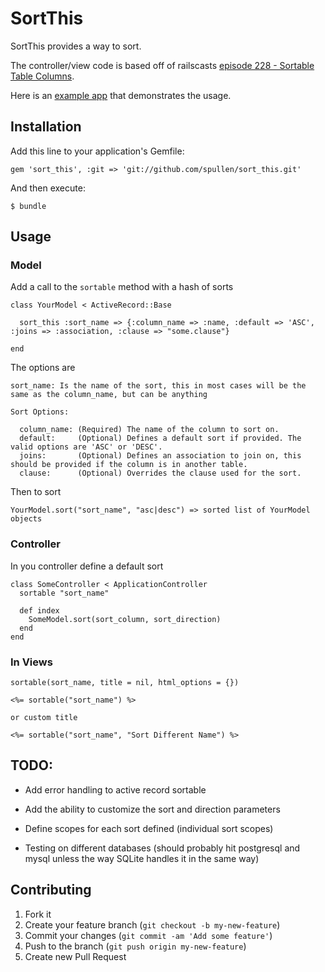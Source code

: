 # SortThis

SortThis provides a way to sort.

The controller/view code is based off of railscasts [episode 228 - Sortable Table Columns](http://railscasts.com/episodes/228-sortable-table-columns).

Here is an [example app](https://github.com/spullen/sort_example) that demonstrates the usage.

## Installation

Add this line to your application's Gemfile:

    gem 'sort_this', :git => 'git://github.com/spullen/sort_this.git'

And then execute:

    $ bundle

## Usage

### Model

Add a call to the `sortable` method with a hash of sorts

    class YourModel < ActiveRecord::Base
      
      sort_this :sort_name => {:column_name => :name, :default => 'ASC', :joins => :association, :clause => "some.clause"}
      
    end
    
The options are

    sort_name: Is the name of the sort, this in most cases will be the same as the column_name, but can be anything
    
    Sort Options:
    
      column_name: (Required) The name of the column to sort on.
      default:     (Optional) Defines a default sort if provided. The valid options are 'ASC' or 'DESC'.
      joins:       (Optional) Defines an association to join on, this should be provided if the column is in another table.
      clause:      (Optional) Overrides the clause used for the sort.
      
Then to sort

    YourModel.sort("sort_name", "asc|desc") => sorted list of YourModel objects
    
### Controller

In you controller define a default sort

    class SomeController < ApplicationController
      sortable "sort_name"
      
      def index
        SomeModel.sort(sort_column, sort_direction)
      end
    end
    
### In Views

    sortable(sort_name, title = nil, html_options = {})
    
    <%= sortable("sort_name") %>
    
    or custom title

    <%= sortable("sort_name", "Sort Different Name") %>
    
## TODO:

- Add error handling to active record sortable
- Add the ability to customize the sort and direction parameters
- Define scopes for each sort defined (individual sort scopes)

- Testing on different databases (should probably hit postgresql and mysql unless the way SQLite handles it in the same way)

## Contributing

1. Fork it
2. Create your feature branch (`git checkout -b my-new-feature`)
3. Commit your changes (`git commit -am 'Add some feature'`)
4. Push to the branch (`git push origin my-new-feature`)
5. Create new Pull Request
